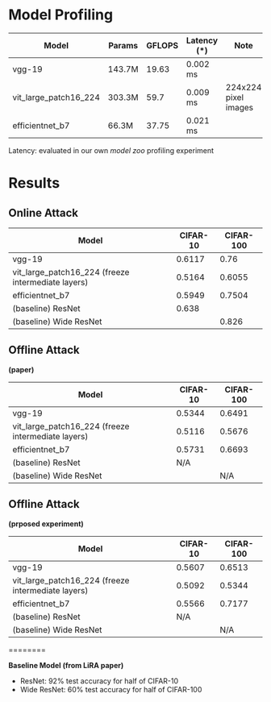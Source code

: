 # Model Profiling 

| Model                  | Params | GFLOPS | Latency (*) | Note                  |
|------------------------|--------|--------|-------------|-----------------------|
| vgg-19                 | 143.7M | 19.63  | 0.002 ms    |                       |
| vit_large_patch16_224  | 303.3M | 59.7   | 0.009 ms    | 224x224 pixel images  |
| efficientnet_b7        | 66.3M  | 37.75  | 0.021 ms    |                       |


Latency: evaluated in our own _model zoo_ profiling experiment 


# Results 

## Online Attack

| Model                                    | CIFAR-10 | CIFAR-100 |
|------------------------------------------|----------|-----------|
| vgg-19                                    | 0.6117   | 0.76      |
| vit_large_patch16_224 (freeze intermediate layers) | 0.5164   | 0.6055    |
| efficientnet_b7                           | 0.5949   | 0.7504    |
| (baseline) ResNet                         | 0.638    |           |
| (baseline) Wide ResNet                    |          | 0.826     |


## Offline Attack 

**(paper)**

| Model                                    | CIFAR-10 | CIFAR-100 |
|------------------------------------------|----------|-----------|
| vgg-19                                    | 0.5344   | 0.6491    |
| vit_large_patch16_224 (freeze intermediate layers) | 0.5116   | 0.5676    |
| efficientnet_b7                           | 0.5731   | 0.6693    |
| (baseline) ResNet                         | N/A      |           |
| (baseline) Wide ResNet                    |          | N/A       |


## Offline Attack 

**(prposed experiment)**

| Model                                    | CIFAR-10 | CIFAR-100 |
|------------------------------------------|----------|-----------|
| vgg-19                                    | 0.5607   | 0.6513    |
| vit_large_patch16_224 (freeze intermediate layers) | 0.5092   | 0.5344    |
| efficientnet_b7                           | 0.5566   | 0.7177    |
| (baseline) ResNet                         | N/A      |           |
| (baseline) Wide ResNet                    |          | N/A       |

========

**Baseline Model (from LiRA paper)**
- ResNet:	92% test accuracy for half of CIFAR-10
- Wide ResNet:	60% test accuracy for half of CIFAR-100

